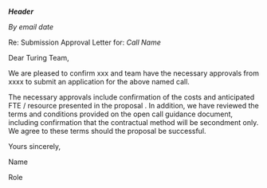 **_Header_**

_By email_                                                                                	_date_

Re: Submission Approval Letter for: _Call Name_

 

Dear Turing Team,

We are pleased to confirm xxx and team have the necessary approvals from xxxx to submit an application for the above named call.

 

The necessary approvals include confirmation of the costs and anticipated FTE / resource presented in the proposal . In addition, we have reviewed the terms and conditions provided on the open call guidance document, including confirmation that the contractual method will be secondment only. We agree to these terms should the proposal be successful.

 

 

Yours sincerely,

 

 

Name

Role 
